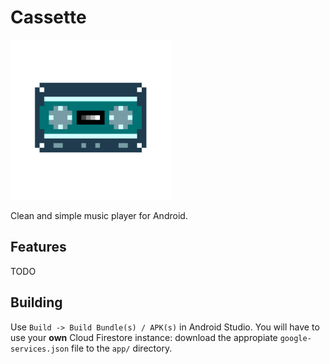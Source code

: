 # Cassette

<img width="256" height="256" src="./app/src/main/ic_launcher-playstore.png">

Clean and simple music player for Android.

## Features

TODO

## Building

Use `Build -> Build Bundle(s) / APK(s)` in Android Studio.
You will have to use your **own** Cloud Firestore instance: download the appropiate `google-services.json` file to the `app/` directory. 
